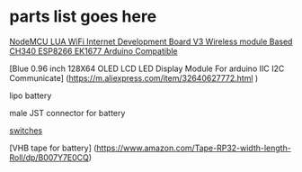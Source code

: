 # parts list goes here

[NodeMCU LUA WiFi Internet Development Board V3 Wireless module Based CH340 ESP8266 EK1677 Arduino Compatible]( https://m.aliexpress.com/item/32723619934.html )



[Blue 0.96 inch 128X64 OLED LCD LED Display Module For arduino IIC I2C Communicate] (https://m.aliexpress.com/item/32640627772.html )


lipo battery 

male JST connector for battery

[switches](
http://www.digikey.com/product-detail/en/te-connectivity-alcoswitch-switches/1825910-6/450-1650-ND/1632536 )

[VHB tape for battery]
(https://www.amazon.com/Tape-RP32-width-length-Roll/dp/B007Y7E0CQ)
